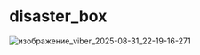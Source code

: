 # disaster_box
![изображение_viber_2025-08-31_22-19-16-271](https://github.com/user-attachments/assets/d3e7ca84-2b62-4ee9-a2a4-703045a54ab7)
